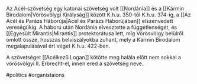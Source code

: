 Az Acél-szövetség egy katonai szövetség volt [[Nordánia]] és a [[Kármin Birodalom|Vörösvölygi Királyság]] között K.h.u. 350-től K.h.u. 374-ig, a [[Az Acél és Parázs Háborúja|Acél és Parázs Háborújában]] elszenvedett vereségükig. A háború után Nordánia elvesztette a függetlenségét, és [[Egyesült Mirantis|Mirantis]] protektorátusa lett, míg Vörösvölgy belülről omlott össze, hosszas belviszályokba zuhant, mely a Kármin Birodalom megalapulásával ért véget K.h.u. 422-ben.

A szövetséget [[Acélkezű Logan]] kötötte meg halála előtt nem sokkal a vörösvölgyi II. Erbrecht-el, innen ered a szövetség neve.

#politics #organistaions 